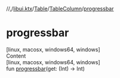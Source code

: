 //[.](../../../index.md)/[libui.ktx](../../index.md)/[Table](../index.md)/[TableColumn](index.md)/[progressbar](progressbar.md)



# progressbar  
[linux, macosx, windows64, windows]  
Content  
[linux, macosx, windows64, windows]  
fun [progressbar](progressbar.md)(get: (Int) -> Int)  



